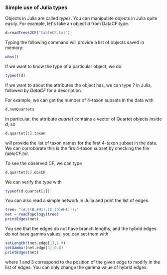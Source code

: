 ### Simple use of Julia types

Objects in Julia are called *types*. You can manipulate objects in Julia quite easily.
For example, let's take an object *d* from DataCF type.
```julia
d=readTrees2CF("tableCF.txt");
```

Typing the following command will provide a list of objects saved in memory:
```julia
whos()
```

If we want to know the type of a particular object, we do:
```julia
typeof(d)
```

If we want to about the attributes the object has, we can type ? in Julia, followed by *DataCF* for a description.

For example, we can get the number of 4-taxon subsets in the data with
```julia
d.numQuartets
```

In particular, the attribute *quartet* contains a vector of Quartet objects inside *d*, so
```julia
d.quartet[1].taxon
```
will provide the list of taxon names for the first 4-taxon subset in the data. We can corroborate this is the firs 4-taxon subset by checking the file *tableCF.txt*.

To see the observed CF, we can type
```julia
d.quartet[1].obsCF
```

We can verify the type with
```julia
typeof(d.quartet[1])
```

You can also read a simple network in Julia and print the list of edges
```julia
tree= "(A,((B,#H1),(C,(D)#H1)));"
net = readTopology(tree)
printEdges(net)
```
You see that the edges do not have branch lengths, and the hybrid edges do not have gamma values, you can set them with
```julia
setLength!(net.edge[1],1.9)
setGamma!(net.edge[3],0.8)
printEdges(net)
```
where 1 and 3 correspond to the position of the given edge to modify in the list of edges.
You can only change the gamma value of hybrid edges.